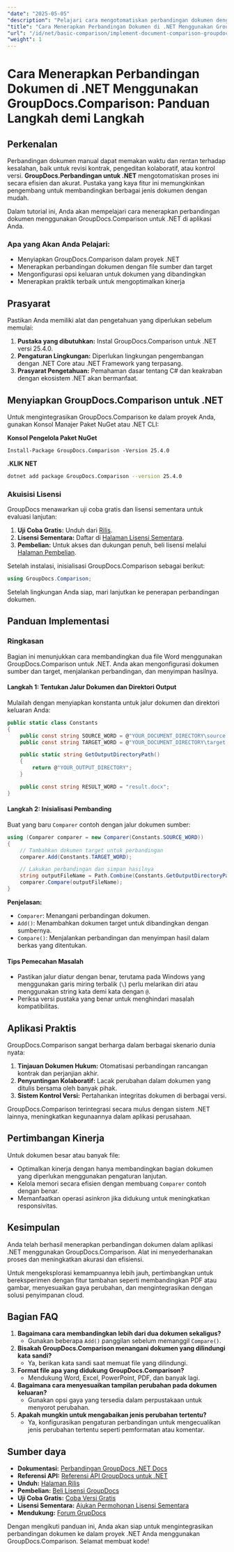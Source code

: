 ```yaml
---
"date": "2025-05-05"
"description": "Pelajari cara mengotomatiskan perbandingan dokumen dengan GroupDocs.Comparison untuk .NET. Panduan langkah demi langkah ini membantu Anda menyiapkan, mengonfigurasi, dan menjalankan perbandingan dengan lancar."
"title": "Cara Menerapkan Perbandingan Dokumen di .NET Menggunakan GroupDocs.Comparison&#58; Panduan Langkah demi Langkah"
"url": "/id/net/basic-comparison/implement-document-comparison-groupdocs-net/"
"weight": 1
---
```


# Cara Menerapkan Perbandingan Dokumen di .NET Menggunakan GroupDocs.Comparison: Panduan Langkah demi Langkah

## Perkenalan

Perbandingan dokumen manual dapat memakan waktu dan rentan terhadap kesalahan, baik untuk revisi kontrak, pengeditan kolaboratif, atau kontrol versi. **GroupDocs.Perbandingan untuk .NET** mengotomatiskan proses ini secara efisien dan akurat. Pustaka yang kaya fitur ini memungkinkan pengembang untuk membandingkan berbagai jenis dokumen dengan mudah.

Dalam tutorial ini, Anda akan mempelajari cara menerapkan perbandingan dokumen menggunakan GroupDocs.Comparison untuk .NET di aplikasi Anda.

### Apa yang Akan Anda Pelajari:
- Menyiapkan GroupDocs.Comparison dalam proyek .NET
- Menerapkan perbandingan dokumen dengan file sumber dan target
- Mengonfigurasi opsi keluaran untuk dokumen yang dibandingkan
- Menerapkan praktik terbaik untuk mengoptimalkan kinerja

## Prasyarat

Pastikan Anda memiliki alat dan pengetahuan yang diperlukan sebelum memulai:
1. **Pustaka yang dibutuhkan:** Instal GroupDocs.Comparison untuk .NET versi 25.4.0.
2. **Pengaturan Lingkungan:** Diperlukan lingkungan pengembangan dengan .NET Core atau .NET Framework yang terpasang.
3. **Prasyarat Pengetahuan:** Pemahaman dasar tentang C# dan keakraban dengan ekosistem .NET akan bermanfaat.

## Menyiapkan GroupDocs.Comparison untuk .NET

Untuk mengintegrasikan GroupDocs.Comparison ke dalam proyek Anda, gunakan Konsol Manajer Paket NuGet atau .NET CLI:

**Konsol Pengelola Paket NuGet**
```plaintext
Install-Package GroupDocs.Comparison -Version 25.4.0
```

**.KLIK NET**
```bash
dotnet add package GroupDocs.Comparison --version 25.4.0
```

### Akuisisi Lisensi

GroupDocs menawarkan uji coba gratis dan lisensi sementara untuk evaluasi lanjutan:
1. **Uji Coba Gratis:** Unduh dari [Rilis](https://releases.groupdocs.com/comparison/net/).
2. **Lisensi Sementara:** Daftar di [Halaman Lisensi Sementara](https://purchase.groupdocs.com/temporary-license/).
3. **Pembelian:** Untuk akses dan dukungan penuh, beli lisensi melalui [Halaman Pembelian](https://purchase.groupdocs.com/buy).

Setelah instalasi, inisialisasi GroupDocs.Comparison sebagai berikut:
```csharp
using GroupDocs.Comparison;
```

Setelah lingkungan Anda siap, mari lanjutkan ke penerapan perbandingan dokumen.

## Panduan Implementasi

### Ringkasan
Bagian ini menunjukkan cara membandingkan dua file Word menggunakan GroupDocs.Comparison untuk .NET. Anda akan mengonfigurasi dokumen sumber dan target, menjalankan perbandingan, dan menyimpan hasilnya.

#### Langkah 1: Tentukan Jalur Dokumen dan Direktori Output
Mulailah dengan menyiapkan konstanta untuk jalur dokumen dan direktori keluaran Anda:
```csharp
public static class Constants
{
    public const string SOURCE_WORD = @"YOUR_DOCUMENT_DIRECTORY\source.docx";
    public const string TARGET_WORD = @"YOUR_DOCUMENT_DIRECTORY\target.docx";

    public static string GetOutputDirectoryPath()
    {
        return @"YOUR_OUTPUT_DIRECTORY";
    }

    public const string RESULT_WORD = "result.docx";
}
```

#### Langkah 2: Inisialisasi Pembanding
Buat yang baru `Comparer` contoh dengan jalur dokumen sumber:
```csharp
using (Comparer comparer = new Comparer(Constants.SOURCE_WORD))
{
    // Tambahkan dokumen target untuk perbandingan
    comparer.Add(Constants.TARGET_WORD);

    // Lakukan perbandingan dan simpan hasilnya
    string outputFileName = Path.Combine(Constants.GetOutputDirectoryPath(), Constants.RESULT_WORD);
    comparer.Compare(outputFileName);
}
```

**Penjelasan:**
- `Comparer`: Menangani perbandingan dokumen.
- `Add()`: Menambahkan dokumen target untuk dibandingkan dengan sumbernya.
- `Compare()`: Menjalankan perbandingan dan menyimpan hasil dalam berkas yang ditentukan.

#### Tips Pemecahan Masalah
- Pastikan jalur diatur dengan benar, terutama pada Windows yang menggunakan garis miring terbalik (`\`) perlu melarikan diri atau menggunakan string kata demi kata dengan `@`.
- Periksa versi pustaka yang benar untuk menghindari masalah kompatibilitas.

## Aplikasi Praktis

GroupDocs.Comparison sangat berharga dalam berbagai skenario dunia nyata:
1. **Tinjauan Dokumen Hukum:** Otomatisasi perbandingan rancangan kontrak dan perjanjian akhir.
2. **Penyuntingan Kolaboratif:** Lacak perubahan dalam dokumen yang ditulis bersama oleh banyak pihak.
3. **Sistem Kontrol Versi:** Pertahankan integritas dokumen di berbagai versi.

GroupDocs.Comparison terintegrasi secara mulus dengan sistem .NET lainnya, meningkatkan kegunaannya dalam aplikasi perusahaan.

## Pertimbangan Kinerja

Untuk dokumen besar atau banyak file:
- Optimalkan kinerja dengan hanya membandingkan bagian dokumen yang diperlukan menggunakan pengaturan lanjutan.
- Kelola memori secara efisien dengan membuang `Comparer` contoh dengan benar.
- Memanfaatkan operasi asinkron jika didukung untuk meningkatkan responsivitas.

## Kesimpulan

Anda telah berhasil menerapkan perbandingan dokumen dalam aplikasi .NET menggunakan GroupDocs.Comparison. Alat ini menyederhanakan proses dan meningkatkan akurasi dan efisiensi.

Untuk mengeksplorasi kemampuannya lebih jauh, pertimbangkan untuk bereksperimen dengan fitur tambahan seperti membandingkan PDF atau gambar, menyesuaikan gaya perubahan, dan mengintegrasikan dengan solusi penyimpanan cloud.

## Bagian FAQ

1. **Bagaimana cara membandingkan lebih dari dua dokumen sekaligus?**
   - Gunakan beberapa `Add()` panggilan sebelum memanggil `Compare()`.
2. **Bisakah GroupDocs.Comparison menangani dokumen yang dilindungi kata sandi?**
   - Ya, berikan kata sandi saat memuat file yang dilindungi.
3. **Format file apa yang didukung GroupDocs.Comparison?**
   - Mendukung Word, Excel, PowerPoint, PDF, dan banyak lagi.
4. **Bagaimana cara menyesuaikan tampilan perubahan pada dokumen keluaran?**
   - Gunakan opsi gaya yang tersedia dalam perpustakaan untuk menyorot perubahan.
5. **Apakah mungkin untuk mengabaikan jenis perubahan tertentu?**
   - Ya, konfigurasikan pengaturan perbandingan untuk mengecualikan jenis perubahan tertentu seperti pemformatan atau komentar.

## Sumber daya
- **Dokumentasi:** [Perbandingan GroupDocs .NET Docs](https://docs.groupdocs.com/comparison/net/)
- **Referensi API:** [Referensi API GroupDocs untuk .NET](https://reference.groupdocs.com/comparison/net/)
- **Unduh:** [Halaman Rilis](https://releases.groupdocs.com/comparison/net/)
- **Pembelian:** [Beli Lisensi GroupDocs](https://purchase.groupdocs.com/buy)
- **Uji Coba Gratis:** [Coba Versi Gratis](https://releases.groupdocs.com/comparison/net/)
- **Lisensi Sementara:** [Ajukan Permohonan Lisensi Sementara](https://purchase.groupdocs.com/temporary-license/)
- **Mendukung:** [Forum GrupDocs](https://forum.groupdocs.com/c/comparison/)

Dengan mengikuti panduan ini, Anda akan siap untuk mengintegrasikan perbandingan dokumen ke dalam proyek .NET Anda menggunakan GroupDocs.Comparison. Selamat membuat kode!